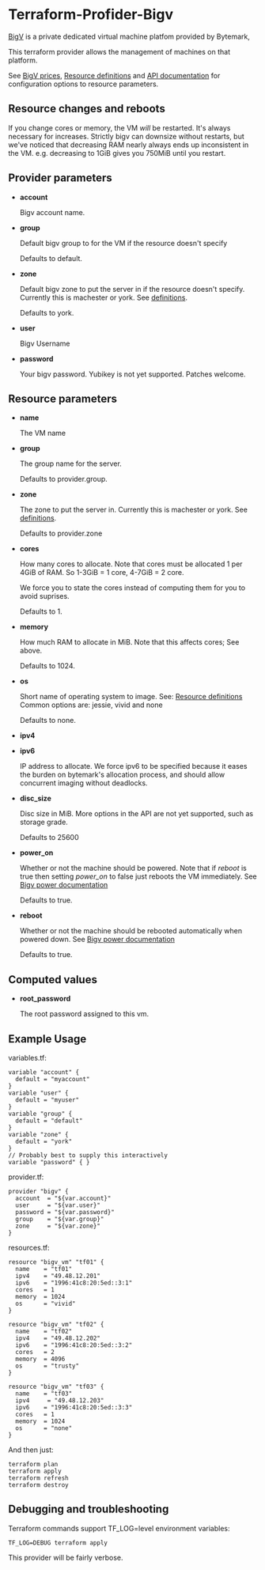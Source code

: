 # Terraform-Profider-Bigv

[BigV](http://bigv.io) is a private dedicated virtual machine platfom provided by Bytemark,

This terraform provider allows the management of machines on that platform.

See [BigV prices](http://www.bigv.io/prices), [Resource definitions](http://www.bigv.io/support/api/definitions/) and 
[API documentation](http://www.bigv.io/support/api/virtual_machines/) for configuration options to resource parameters.


## Resource changes and reboots

If you change cores or memory, the VM *will* be restarted.
It's always necessary for increases. Strictly bigv can downsize without restarts,
but we've noticed that decreasing RAM nearly always ends up inconsistent in the VM.
e.g. decreasing to 1GiB gives you 750MiB until you restart.

## Provider parameters

* **account**

   Bigv account name.

* **group**

   Default bigv group to for the VM if the resource doesn't specify

   Defaults to default.

* **zone**

   Default bigv zone to put the server in if the resource doesn't specify. 
   Currently this is machester or york. See [definitions](http://www.bigv.io/support/api/definitions/).

   Defaults to york.

* **user**

   Bigv Username

* **password**

   Your bigv password.
   Yubikey is not yet supported. Patches welcome.

## Resource parameters

* **name**

   The VM name

* **group**

   The group name for the server.

   Defaults to provider.group.

* **zone**

   The zone to put the server in. Currently this is machester or york. See [definitions](http://www.bigv.io/support/api/definitions/).

   Defaults to provider.zone

* **cores**

   How many cores to allocate. Note that cores must be allocated 1 per 4GiB of RAM.
   So 1-3GiB = 1 core, 4-7GiB = 2 core.

   We force you to state the cores instead of computing them for you to avoid suprises.

   Defaults to 1.

* **memory**

   How much RAM to allocate in MiB. Note that this affects cores; See above.

   Defaults to 1024.

* **os**

   Short name of operating system to image.
   See: [Resource definitions](http://www.bigv.io/support/api/definitions/)
   Common options are: jessie, vivid and none

   Defaults to none.

* **ipv4**
* **ipv6**

   IP address to allocate.
   We force ipv6 to be specified because it eases the burden on bytemark's allocation process,
   and should allow concurrent imaging without deadlocks.

* **disc_size**

   Disc size in MiB. More options in the API are not yet supported, such as storage grade.

   Defaults to 25600

* **power_on**

   Whether or not the machine should be powered.
   Note that if *reboot* is true then setting *power_on* to false just reboots the VM immediately.
   See [Bigv power documentation](http://www.bigv.io/support/api/virtual_machines/#Power)
   
   Defaults to true.

* **reboot**

   Whether or not the machine should be rebooted automatically when powered down.
   See [Bigv power documentation](http://www.bigv.io/support/api/virtual_machines/#Power)
   
   Defaults to true.

## Computed values

* **root_password**

   The root password assigned to this vm.

## Example Usage

variables.tf:
```
variable "account" {
  default = "myaccount"
}
variable "user" {
  default = "myuser"
}
variable "group" {
  default = "default"
}
variable "zone" {
  default = "york"
}
// Probably best to supply this interactively
variable "password" { }
```

provider.tf:
```
provider "bigv" {
  account  = "${var.account}"
  user     = "${var.user}"
  password = "${var.password}"
  group    = "${var.group}"
  zone     = "${var.zone}"
}
```

resources.tf:
```
resource "bigv_vm" "tf01" {
  name    = "tf01"
  ipv4    = "49.48.12.201"
  ipv6    = "1996:41c8:20:5ed::3:1"
  cores   = 1
  memory  = 1024
  os      = "vivid"
}
 
resource "bigv_vm" "tf02" {
  name    = "tf02"
  ipv4    = "49.48.12.202"
  ipv6    = "1996:41c8:20:5ed::3:2"
  cores   = 2
  memory  = 4096
  os      = "trusty"
}
 
resource "bigv_vm" "tf03" {
  name    = "tf03"
  ipv4     = "49.48.12.203"
  ipv6    = "1996:41c8:20:5ed::3:3"
  cores   = 1
  memory  = 1024
  os      = "none"
} 
```

And then just:
```
terraform plan
terraform apply
terraform refresh
terraform destroy
```

## Debugging and troubleshooting

Terraform commands support TF_LOG=level environment variables:
```
TF_LOG=DEBUG terraform apply
```
This provider will be fairly verbose.
